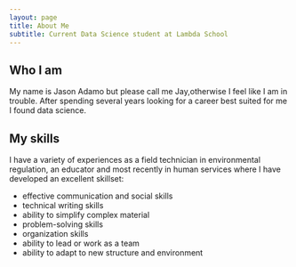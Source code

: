 ```yaml
---
layout: page
title: About Me
subtitle: Current Data Science student at Lambda School
---
```


## Who I am  
My name is Jason Adamo but please call me Jay,otherwise I feel like I am in trouble. After spending several years looking for a career best suited for me I found data science.  

## My skills  
I have a variety of experiences as a field technician in environmental regulation, an educator and most recently in human services where I have developed an excellent skillset:    
- effective communication and social skills 
- technical writing skills 
- ability to simplify complex material
- problem-solving skills
- organization skills
- ability to lead or work as a team
- ability to adapt to new structure and environment
